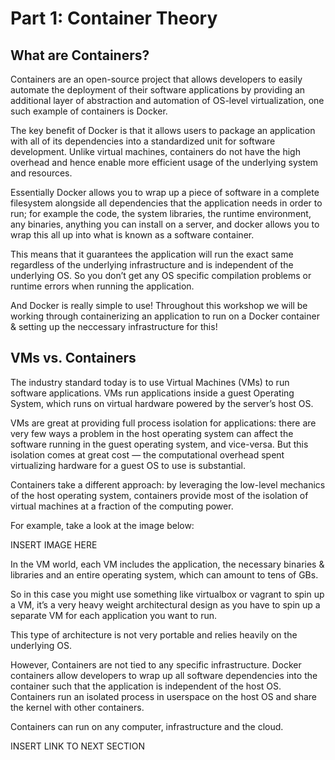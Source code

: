 # Part 1: Container Theory

## What are Containers?

Containers are an open-source project that allows developers to easily automate the deployment of their software applications 
by providing an additional layer of abstraction and automation of OS-level virtualization, one such example of containers 
is Docker.

The key benefit of Docker is that it allows users to package an application with all of its dependencies into a 
standardized unit for software development. Unlike virtual machines, containers do not have the high overhead and hence 
enable more efficient usage of the underlying system and resources.

Essentially Docker allows you to wrap up a piece of software in a complete filesystem alongside all dependencies that 
the application needs in order to run; for example the code, the system libraries, the runtime environment, any binaries, 
anything you can install on a server, and docker allows you to wrap this all up into what is known as a software container.

This means that it guarantees the application will run the exact same regardless of the underlying infrastructure and 
is independent of the underlying OS. So you don’t get any OS specific compilation problems or runtime errors when running 
the application.

And Docker is really simple to use! Throughout this workshop we will be working through containerizing an application to
run on a Docker container & setting up the neccessary infrastructure for this!

## VMs vs. Containers

The industry standard today is to use Virtual Machines (VMs) to run software applications. VMs run applications inside a 
guest Operating System, which runs on virtual hardware powered by the server’s host OS.

VMs are great at providing full process isolation for applications: there are very few ways a problem in the host operating 
system can affect the software running in the guest operating system, and vice-versa. But this isolation comes at great 
cost — the computational overhead spent virtualizing hardware for a guest OS to use is substantial.

Containers take a different approach: by leveraging the low-level mechanics of the host operating system, containers 
provide most of the isolation of virtual machines at a fraction of the computing power.

For example, take a look at the image below:

INSERT IMAGE HERE

In the VM world, each VM includes the application, the necessary binaries & libraries and an entire operating system, 
which can amount to tens of GBs.

So in this case you might use something like virtualbox or vagrant to spin up a VM, it’s a very heavy weight 
architectural design as you have to spin up a separate VM for each application you want to run.

This type of architecture is not very portable and relies heavily on the underlying OS.

However, Containers are not tied to any specific infrastructure. Docker containers allow developers to wrap up all software
dependencies into the container such that the application is independent of the host OS. Containers run an isolated process
in userspace on the host OS and share the kernel with other containers. 

Containers can run on any computer, infrastructure and the cloud.

INSERT LINK TO NEXT SECTION
